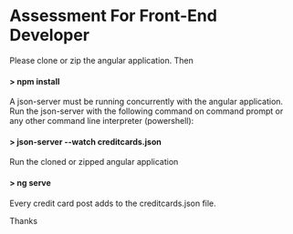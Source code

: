 # Assessment For Front-End Developer

Please clone or zip the angular application. Then
#### > **npm install**

A json-server must be running concurrently with the angular application.
Run the json-server with the following command on command prompt or any other command line interpreter (powershell):
#### > **json-server --watch creditcards.json**

Run the cloned or zipped angular application
#### > **ng serve**

Every credit card post adds to the creditcards.json file.

Thanks

